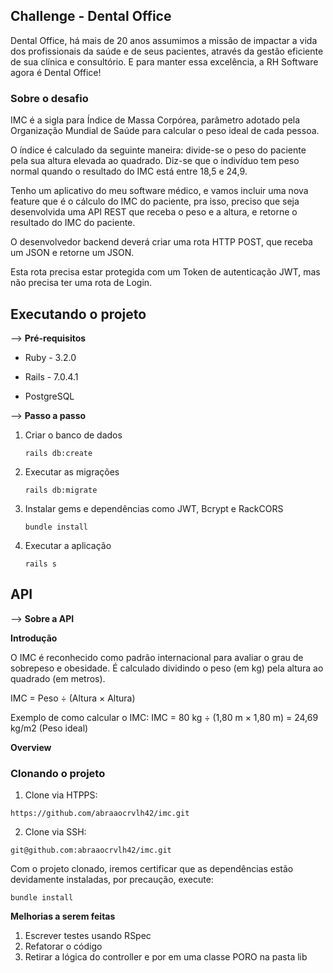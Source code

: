 <h2> Challenge - Dental Office </h2>

<p>
Dental Office, há mais de 20 anos assumimos a missão de impactar a vida dos profissionais da saúde e de seus pacientes, através da gestão eficiente de sua clínica e consultório. E para manter essa excelência, a RH Software agora é Dental Office!
</p>

<h3> Sobre o desafio </h3>

<p>
IMC é a sigla para Índice de Massa Corpórea, parâmetro adotado pela Organização Mundial de Saúde para calcular o peso ideal de cada pessoa.

O índice é calculado da seguinte maneira: divide-se o peso do paciente pela sua altura elevada ao quadrado. Diz-se que o indivíduo tem peso normal quando o resultado do IMC está entre 18,5 e 24,9.
</p>
<p>
Tenho um aplicativo do meu software médico, e vamos incluir uma nova feature que é o cálculo do IMC do paciente, pra isso, preciso que seja desenvolvida uma API REST que receba o peso e a altura, e retorne o resultado do IMC do paciente.

O desenvolvedor backend deverá criar uma rota HTTP POST, que receba um JSON e retorne um JSON.
</p>

<p>
Esta rota precisa estar protegida com um Token de autenticação JWT, mas não precisa ter uma rota de Login. 
</p>

## Executando o projeto

 -->   **Pré-requisitos**

- Ruby - 3.2.0

- Rails - 7.0.4.1

- PostgreSQL

 -->   **Passo a passo**
1. Criar o banco de dados
	```
	rails db:create
	```
2. Executar as migrações
	```
	rails db:migrate
	```
3. Instalar gems e dependências como JWT, Bcrypt e RackCORS
	```
	bundle install
	```

4. Executar a aplicação
	```
	rails s
	```

## API

 --> **Sobre a API**

**Introdução**

 <p>
 O IMC é reconhecido como padrão internacional para avaliar o grau de sobrepeso e obesidade. É calculado dividindo o peso (em kg) pela altura ao quadrado (em metros).

 IMC = Peso ÷ (Altura × Altura)

 Exemplo de como calcular o IMC: IMC = 80 kg ÷ (1,80 m × 1,80 m) = 24,69 kg/m2 (Peso ideal)
 </p>

 **Overview**

<h3>Clonando o projeto</h3>

1. Clone via HTPPS:
```
https://github.com/abraaocrvlh42/imc.git
```
2. Clone via SSH: 
```
git@github.com:abraaocrvlh42/imc.git
```
<p>
Com o projeto clonado, iremos certificar que as dependências estão devidamente instaladas, por precaução, execute: 
</p>

```
bundle install
```

**Melhorias a serem feitas**

1. Escrever testes usando RSpec
2. Refatorar o código
3. Retirar a lógica do controller e por em uma classe PORO na pasta lib


